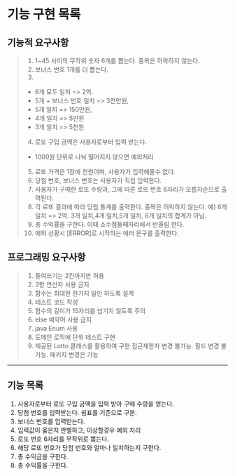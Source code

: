 기능 구현 목록
===========
기능적 요구사항
------------
>1. 1~45 사이의 무작위 숫자 6개를 뽑는다. 중복은 허락하지 않는다.
>2. 보너스 번호 1개를 더 뽑는다.
>3. 
  > * 6개 모두 일치 => 2억.
  > * 5개 + 보너스 번호 일치 => 3천만원,
  > * 5개 일치 => 150만원,
  > * 4개 일치 => 5만원
  > * 3개 일치 => 5천원
>4. 로또 구입 금액은 사용자로부터 입력 받는다.
  > * 1000원 단위로 나눠 떨어지지 않으면 예외처리
>5. 로또 가격은 1장에 천원이며, 사용자가 입력해줄수 없다.
>6. 당첨 번호, 보너스 번호는 사용자가 직접 입력한다.
>7. 사용자가 구매한 로또 수량과, 그에 따른 로또 번호 6자리가 오름차순으로 출력된다.
>8. 각 로또 결과에 따라 당첨 통계를 출력한다. 중복은 허락하지 않는다.
   예) 6개 일치 => 2억.
   3개 일치,4개 일치,5개 일치, 6개 일치의 합계가 아님.
>9. 총 수익률을 구한다. 이때 소수점둘째자리에서 반올림 한다.
>10. 예외 상황시 [ERROR]로 시작하는 에러 문구를 출력한다.

프로그래밍 요구사항
---------------
>1. 들여쓰기는 2칸까지만 허용
>2. 3항 연산자 사용 금지
>3. 함수는 최대한 한가지 일만 하도록 설계
>4. 테스트 코드 작성
>5. 함수의 길이가 15자리를 넘기지 않도록 주의
>6. else 예약어 사용 금지
>7. java Enum 사용
>8. 도메인 로직에 단위 테스트 구현
>9. 제공된 Lotto 클래스를 활용하여 구현
   접근제한자 변경 불가능. 필드 변경 불가능.
   패키지 변경은 가능
>


* * *


기능 목록
-------
1. 사용자로부터 로또 구입 금액을 입력 받아 구매 수량을 얻는다.
2. 당첨 번호를 입력받는다. 쉼표를 기준으로 구분.
3. 보너스 번호를 입력받는다. 
4. 입력값이 옳은지 판별하고, 이상할경우 예외 처리
4. 로또 번호 6자리를 무작위로 뽑는다.
5. 해당 로또 번호가 당첨 번호와 얼마나 일치하는지 구한다.
6. 총 수익금을 구한다.
7. 총 수익률을 구한다.